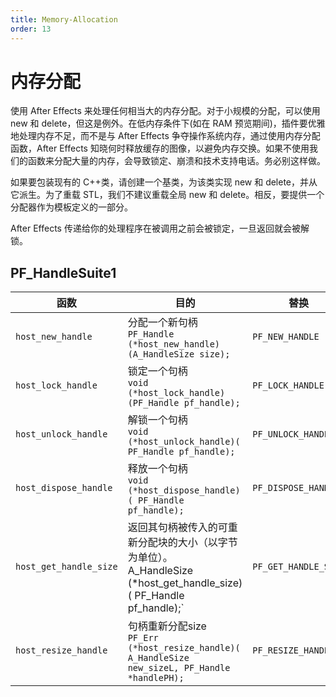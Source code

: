 ```yaml
---
title: Memory-Allocation
order: 13
---
```


# 内存分配

使用 After Effects 来处理任何相当大的内存分配。对于小规模的分配，可以使用 new 和 delete，但这是例外。在低内存条件下(如在 RAM 预览期间)，插件要优雅地处理内存不足，而不是与 After Effects 争夺操作系统内存，通过使用内存分配函数，After Effects 知晓何时释放缓存的图像，以避免内存交换。如果不使用我们的函数来分配大量的内存，会导致锁定、崩溃和技术支持电话。务必别这样做。

如果要包装现有的 C++类，请创建一个基类，为该类实现 new 和 delete，并从它派生。为了重载 STL，我们不建议重载全局 new 和 delete。相反，要提供一个分配器作为模板定义的一部分。

After Effects 传递给你的处理程序在被调用之前会被锁定，一旦返回就会被解锁。

## PF_HandleSuite1

| **函数**           | **目的**                                                                                                                                          | **替换**         |
| ---------------------- | ---------------------------------------------------------------------------------------------------------------------------------------------------- | -------------------- |
| `host_new_handle`      | 分配一个新句柄<br />`PF_Handle (*host_new_handle)(A_HandleSize size);`                                                                      | `PF_NEW_HANDLE`      |
| `host_lock_handle`     | 锁定一个句柄<br />`void (*host_lock_handle)(PF_Handle pf_handle);`                                                                                | `PF_LOCK_HANDLE`     |
| `host_unlock_handle`   | 解锁一个句柄<br />`void (*host_unlock_handle)( PF_Handle pf_handle);`                                                                           | `PF_UNLOCK_HANDLE`   |
| `host_dispose_handle`  | 释放一个句柄<br />`void (*host_dispose_handle)( PF_Handle pf_handle);`                                                                            | `PF_DISPOSE_HANDLE`  |
| `host_get_handle_size` | 返回其句柄被传入的可重新分配块的大小（以字节为单位）。<br />A_HandleSize (*host_get_handle_size)( PF_Handle pf_handle);` | `PF_GET_HANDLE_SIZE` |
| `host_resize_handle`   | 句柄重新分配size<br />`PF_Err (*host_resize_handle)( A_HandleSize new_sizeL, PF_Handle *handlePH);`                                                 | `PF_RESIZE_HANDLE`   |
